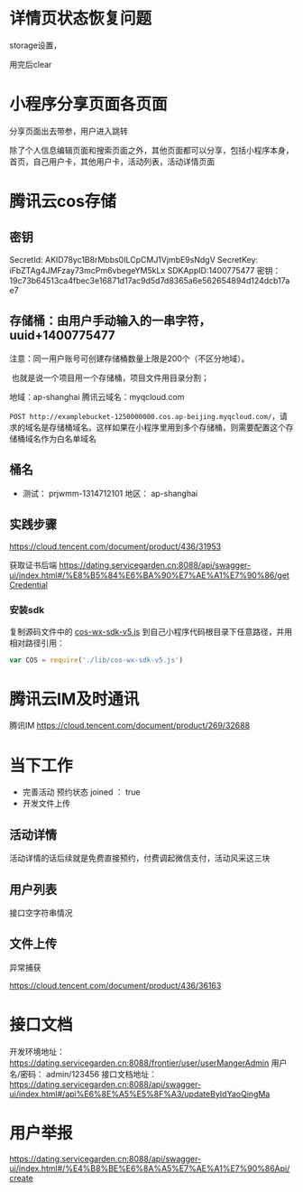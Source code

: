 # 详情页状态恢复问题

storage设置，

用完后clear

# 小程序分享页面各页面

分享页面出去带参，用户进入跳转

 除了个人信息编辑页面和搜索页面之外，其他页面都可以分享，包括小程序本身，首页，自己用户卡，其他用户卡，活动列表，活动详情页面 

# 腾讯云cos存储

## 密钥

SecretId: AKID78yc1B8rMbbs0ILCpCMJ1VjmbE9sNdgV
		SecretKey: iFbZTAg4JMFzay73mcPm6vbegeYM5kLx
		SDKAppID:1400775477
		密钥：19c73b64513ca4fbec3e16871d17ac9d5d7d8365a6e562654894d124dcb17ae7

## 存储桶：由用户手动输入的一串字符，uuid+1400775477

注意：同一用户账号可创建存储桶数量上限是200个（不区分地域）。

​			也就是说一个项目用一个存储桶，项目文件用目录分割；

地域：ap-shanghai
		腾讯云域名：myqcloud.com



 `POST http://examplebucket-1250000000.cos.ap-beijing.myqcloud.com/`，请求的域名是存储桶域名。这样如果在小程序里用到多个存储桶，则需要配置这个存储桶域名作为白名单域名 

## 桶名

- 测试： prjwmm-1314712101  地区： ap-shanghai 

## 实践步骤

https://cloud.tencent.com/document/product/436/31953

获取证书后端 https://dating.servicegarden.cn:8088/api/swagger-ui/index.html#/%E8%B5%84%E6%BA%90%E7%AE%A1%E7%90%86/getCredential 

### 安装sdk

 复制源码文件中的 [cos-wx-sdk-v5.js](https://github.com/tencentyun/cos-wx-sdk-v5/blob/master/demo/lib/cos-wx-sdk-v5.js) 到自己小程序代码根目录下任意路径，并用相对路径引用： 

```js
var COS = require('./lib/cos-wx-sdk-v5.js')
```

# 腾讯云IM及时通讯

腾讯IM
https://cloud.tencent.com/document/product/269/32688

# 当下工作

- 完善活动 预约状态   joined ： true
- 开发文件上传

## 活动详情

 活动详情的话后续就是免费直接预约，付费调起微信支付，活动风采这三块 

## 用户列表

接口空字符串情况

## 文件上传

异常捕获

https://cloud.tencent.com/document/product/436/36163





# 接口文档

 开发环境地址：
https://dating.servicegarden.cn:8088/frontier/user/userMangerAdmin
用户名/密码： admin/123456
接口文档地址：https://dating.servicegarden.cn:8088/api/swagger-ui/index.html#/api%E6%8E%A5%E5%8F%A3/updateByIdYaoQingMa 

# 用户举报

 https://dating.servicegarden.cn:8088/api/swagger-ui/index.html#/%E4%B8%BE%E6%8A%A5%E7%AE%A1%E7%90%86Api/create 